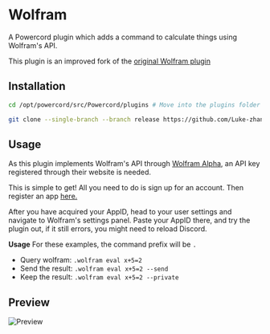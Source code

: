 # Wolfram

A Powercord plugin which adds a command to calculate things using Wolfram's API.

This plugin is an improved fork of the [original Wolfram plugin](https://github.com/ItsSyfe/Wolfram/)

## Installation

```bash
cd /opt/powercord/src/Powercord/plugins # Move into the plugins folder

git clone --single-branch --branch release https://github.com/Luke-zhang-04/powercord-plugin-wolfram.git
```

## Usage

As this plugin implements Wolfram's API through [Wolfram Alpha](https://www.wolframalpha.com/), an API key registered through their website is needed.

This is simple to get! All you need to do is sign up for an account. Then register an app [here.](https://developer.wolframalpha.com/portal/myapps/)

After you have acquired your AppID, head to your user settings and navigate to Wolfram's settings panel. Paste your AppID there, and try the plugin out, if it still errors, you might need to reload Discord.

**Usage**
For these examples, the command prefix will be `.`

-   Query wolfram: `.wolfram eval x+5=2`
-   Send the result: `.wolfram eval x+5=2 --send`
-   Keep the result: `.wolfram eval x+5=2 --private`

## Preview

![Preview](https://github.com/ItsSyfe/Wolfram/blob/master/wolfram.gif)
